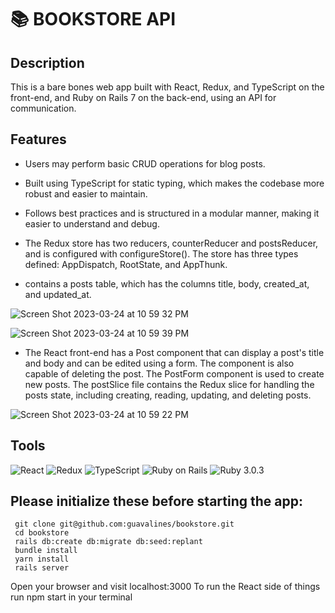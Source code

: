# 📚 BOOKSTORE API

## Description
This is a bare bones web app built with React, Redux, and TypeScript on the front-end, and Ruby on Rails 7 on the back-end, using an API for communication.

## Features

- Users may perform basic CRUD operations for blog posts.

- Built using TypeScript for static typing, which makes the codebase more robust and easier to maintain.

- Follows best practices and is structured in a modular manner, making it easier to understand and debug.

- The Redux store has two reducers, counterReducer and postsReducer, and is configured with configureStore(). The store has three types defined: AppDispatch, RootState, and AppThunk.

- contains a posts table, which has the columns title, body, created_at, and updated_at.

![Screen Shot 2023-03-24 at 10 59 32 PM](https://user-images.githubusercontent.com/100665876/227699851-968e3c01-dcaf-4742-81a0-f1b6594f7878.jpeg)

![Screen Shot 2023-03-24 at 10 59 39 PM](https://user-images.githubusercontent.com/100665876/227699878-4427a32f-57ea-4199-a2ce-2b0b5a3c96f7.jpeg)

- The React front-end has a Post component that can display a post's title and body and can be edited using a form. The component is also capable of deleting the post. The PostForm component is used to create new posts. The postSlice file contains the Redux slice for handling the posts state, including creating, reading, updating, and deleting posts.


![Screen Shot 2023-03-24 at 10 59 22 PM](https://user-images.githubusercontent.com/100665876/227699826-4eb4646d-4bb5-4486-8a66-2b082348f132.jpeg)



## Tools
![React](https://img.shields.io/badge/react-%2320232a.svg?style=for-the-badge&logo=react&logoColor=%2361DAFB)
![Redux](https://img.shields.io/badge/redux-%23593d88.svg?style=for-the-badge&logo=redux&logoColor=white)
![TypeScript](https://img.shields.io/badge/typescript-%23007ACC.svg?style=for-the-badge&logo=typescript&logoColor=white)
![Ruby on Rails](https://img.shields.io/badge/Ruby_on_Rails-CC0000?style=for-the-badge&logo=ruby-on-rails&logoColor=white) 
![Ruby](https://img.shields.io/badge/Ruby-CC342D?style=for-the-badge&logo=ruby&logoColor=white) 3.0.3

## Please initialize these before starting the app:

```
 git clone git@github.com:guavalines/bookstore.git
 cd bookstore
 rails db:create db:migrate db:seed:replant
 bundle install
 yarn install
 rails server
 ```
 
 Open your browser and visit localhost:3000
 To run the React side of things run npm start in your terminal
